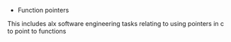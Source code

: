  - Function pointers

This includes alx software engineering tasks relating to using pointers in c to point to functions
